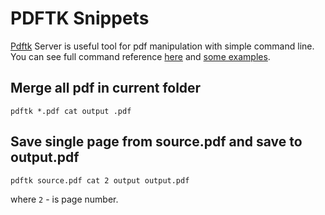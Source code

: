 # PDFTK Snippets

[Pdftk](https://www.pdflabs.com/tools/pdftk-server/) Server is useful tool for pdf manipulation with simple command line. You can see full command reference [here](https://www.pdflabs.com/docs/pdftk-man-page/) and [some examples](https://www.pdflabs.com/docs/pdftk-cli-examples/).

## Merge all pdf in current folder

```
pdftk *.pdf cat output .pdf
```

## Save single page from source.pdf and save to output.pdf

```
pdftk source.pdf cat 2 output output.pdf
```

where `2` - is page number.

